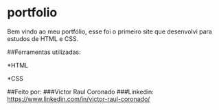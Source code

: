 # portfolio
Bem vindo ao meu portfólio, esse foi o primeiro site que desenvolvi para estudos de HTML e CSS.

##Ferramentas utilizadas:

*HTML

*CSS

##Feito por:
###Victor Raul Coronado
###Linkedin: https://www.linkedin.com/in/victor-raul-coronado/
